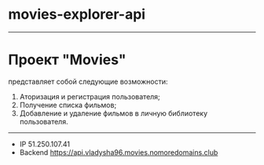 # movies-explorer-api
___ 

# Проект "Movies"
представляет собой следующие возможности:
1. Аторизация и регистрация пользователя;
2. Получение списка фильмов;
3. Добавление и удаление фильмов в личную библиотеку пользователя. 
___

* IP 51.250.107.41
* Backend https://api.vladysha96.movies.nomoredomains.club

